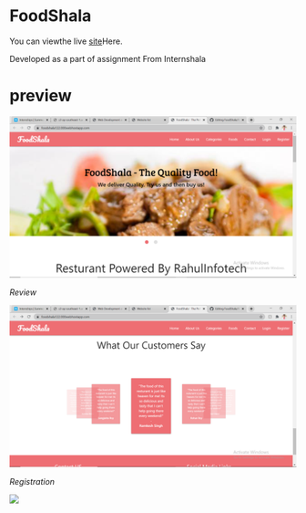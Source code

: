 # FoodShala

You can viewthe live [site](https://foodshala122.000webhostapp.com/)Here.

 Developed as a part of assignment From Internshala
 
 # preview
 
 <img src="Screenshot (300).png">
 
 *Review*
 
 <img src="Screenshot (301).png">
 
 *Registration*
 
 <img src="Screenshot (302)">

